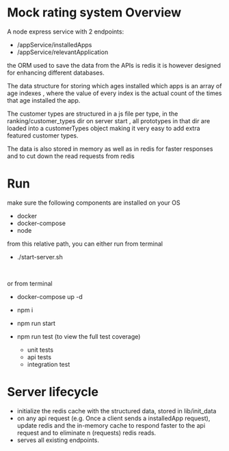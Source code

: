
# Mock rating system Overview
A node express service with 2 endpoints:
- /appService/installedApps
- /appService/relevantApplication

the ORM used to save the data from the APIs is redis
it is however designed for enhancing different databases.

The data structure for storing which ages installed which apps
is an array of age indexes , where the value of every index is the actual count of the times that age installed the app.

The customer types are structured in a js file per type, in the ranking/customer_types dir
on server start , all prototypes in that dir are loaded into a customerTypes object
making it very easy to add extra featured customer types.

The data is also stored in memory as well as in redis for faster responses and to cut down the read requests from redis




# Run
make sure the following components are installed on your OS
- docker
- docker-compose
- node


from this relative path, you can either run from terminal 
- ./start-server.sh

<br>

or from terminal
- docker-compose up -d
- npm i
- npm run start
 
- npm run test (to view the full test coverage)
    - unit tests
    - api tests
    - integration test

# Server lifecycle

- initialize the redis cache with the structured data, stored in lib/init_data
- on any api request (e.g. Once a client sends a installedApp request), update redis and the in-memory cache to respond faster to the api request and to eliminate n (requests) redis reads.
- serves all existing endpoints.
